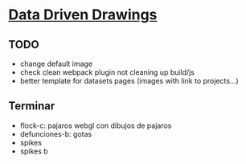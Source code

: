 # [Data Driven Drawings](http://www.dddrawings.com/)

## TODO

- change default image
- check clean webpack plugin not cleaning up build/js
- better template for datasets pages (images with link to projects...)

## Terminar

- flock-c: pajaros webgl con dibujos de pajaros
- defunciones-b: gotas
- spikes
- spikes b
